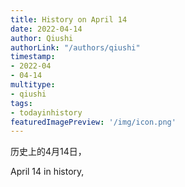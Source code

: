 ```yaml
---
title: History on April 14
date: 2022-04-14
author: Qiushi 
authorLink: "/authors/qiushi"
timestamp: 
- 2022-04
- 04-14
multitype: 
- qiushi
tags: 
- todayinhistory
featuredImagePreview: '/img/icon.png'
---
```









历史上的4月14日，

April 14 in history, 

<!--more-->

